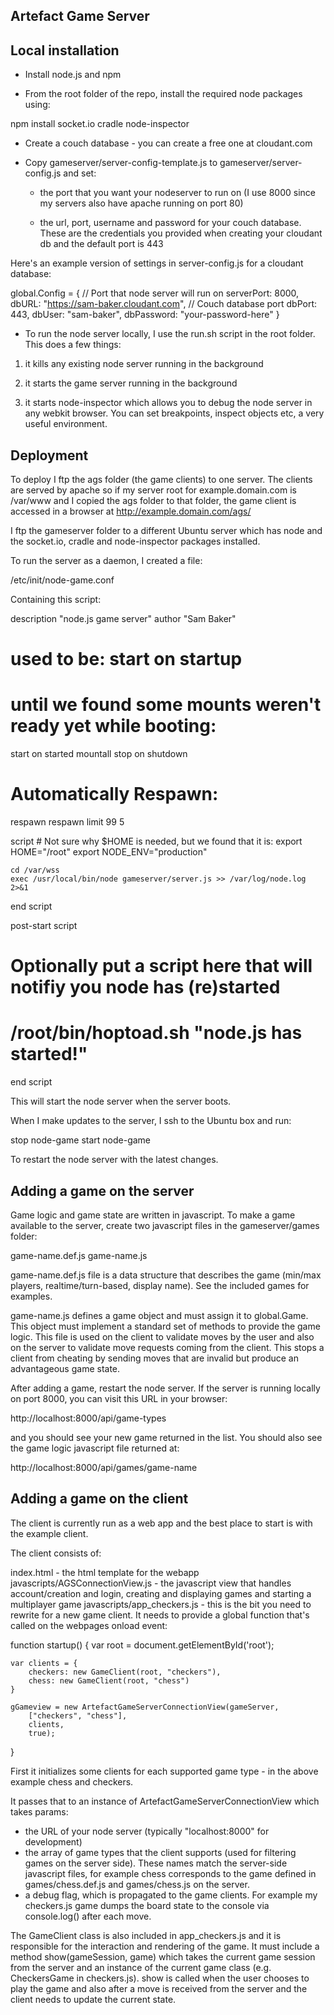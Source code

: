 Artefact Game Server
--------------------

Local installation
------------------

- Install node.js and npm

- From the root folder of the repo, install the required node packages using:

npm install socket.io cradle node-inspector

- Create a couch database - you can create a free one at cloudant.com

- Copy gameserver/server-config-template.js to gameserver/server-config.js and set:

	- the port that you want your nodeserver to run on (I use 8000 since my servers also have apache running on port 80)

	- the url, port, username and password for your couch database. These are the credentials you provided when creating your cloudant db and the default port is 443

Here's an example version of settings in server-config.js for a cloudant database:

global.Config = {
	// Port that node server will run on
	serverPort: 8000,
	dbURL: "https://sam-baker.cloudant.com",
	// Couch database port
	dbPort: 443,
	dbUser: "sam-baker",
	dbPassword: "your-password-here"
}

- To run the node server locally, I use the run.sh script in the root folder. This does a few things:

1) it kills any existing node server running in the background

2) it starts the game server running in the background

3) it starts node-inspector which allows you to debug the node server in any webkit browser. You can set breakpoints, inspect objects etc, a very useful environment.

Deployment
----------

To deploy I ftp the ags folder (the game clients) to one server. The clients are served by apache so if my server root for example.domain.com is /var/www and I copied the ags folder to that folder, the game client is accessed in a browser at http://example.domain.com/ags/

I ftp the gameserver folder to a different Ubuntu server which has node and the socket.io, cradle and node-inspector packages installed.

To run the server as a daemon, I created a file:

/etc/init/node-game.conf

Containing this script:

description "node.js game server"
author      "Sam Baker"

# used to be: start on startup
# until we found some mounts weren't ready yet while booting:
start on started mountall
stop on shutdown

# Automatically Respawn:
respawn
respawn limit 99 5

script
    # Not sure why $HOME is needed, but we found that it is:
    export HOME="/root"
    export NODE_ENV="production"

    cd /var/wss
    exec /usr/local/bin/node gameserver/server.js >> /var/log/node.log 2>&1
end script

post-start script
   # Optionally put a script here that will notifiy you node has (re)started
   # /root/bin/hoptoad.sh "node.js has started!"
end script

This will start the node server when the server boots.

When I make updates to the server, I ssh to the Ubuntu box and run:

stop node-game
start node-game

To restart the node server with the latest changes.

Adding a game on the server
---------------------------

Game logic and game state are written in javascript. To make a game available to the server, create two javascript files in the gameserver/games folder:

game-name.def.js
game-name.js

game-name.def.js file is a data structure that describes the game (min/max players, realtime/turn-based, display name). See the included games for examples.

game-name.js defines a game object and must assign it to global.Game. This object must implement a standard set of methods to provide the game logic. This file is used on the client to validate moves by the user and also on the server to validate move requests coming from the client. This stops a client from cheating by sending moves that are invalid but produce an advantageous game state.

After adding a game, restart the node server. If the server is running locally on port 8000, you can visit this URL in your browser:

http://localhost:8000/api/game-types

and you should see your new game returned in the list. You should also see the game logic javascript file returned at:

http://localhost:8000/api/games/game-name

Adding a game on the client
---------------------------

The client is currently run as a web app and the best place to start is with the example client.

The client consists of:

index.html - the html template for the webapp
javascripts/AGSConnectionView.js - the javascript view that handles account/creation and login, creating and displaying games and starting a multiplayer game
javascripts/app_checkers.js - this is the bit you need to rewrite for a new game client. It needs to provide a global function that's called on the webpages onload event:

function startup() {
	var root = document.getElementById('root');

	var clients = {
		checkers: new GameClient(root, "checkers"),
		chess: new GameClient(root, "chess")
	}

	gGameview = new ArtefactGameServerConnectionView(gameServer,
		["checkers", "chess"],
		clients,
		true);
}

First it initializes some clients for each supported game type - in the above example chess and checkers.

It passes that to an instance of ArtefactGameServerConnectionView which takes params:

- the URL of your node server (typically "localhost:8000" for development)
- the array of game types that the client supports (used for filtering games on the server side). These names match the server-side javascript files, for example chess corresponds to the game defined in games/chess.def.js and games/chess.js on the server.
- a debug flag, which is propagated to the game clients. For example my checkers.js game dumps the board state to the console via console.log() after each move.

The GameClient class is also included in app_checkers.js and it is responsible for the interaction and rendering of the game. It must include a method show(gameSession, game) which takes the current game session from the server and an instance of the current game class (e.g. CheckersGame in checkers.js). show is called when the user chooses to play the game and also after a move is received from the server and the client needs to update the current state.
